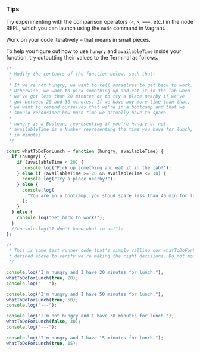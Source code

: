 ### Tips

Try experimenting with the comparison operators (`<`, `>`, `===`, etc.) in the node REPL, which you can launch using the `node` command in Vagrant.

Work on your code iteratively – that means in small pieces. 

To help you figure out how to use `hungry` and `availableTime` inside your function, try outputting their values to the Terminal as follows.

```javascript
/*
 * Modify the contents of the function below, such that:
 *
 * If we're not hungry, we want to tell ourselves to get back to work.
 * Otherwise, we want to pick something up and eat it in the lab when
 * we've got less than 20 minutes or to try a place nearby if we've
 * got between 20 and 30 minutes. If we have any more time than that,
 * we want to remind ourselves that we're in a bootcamp and that we
 * should reconsider how much time we actually have to spare.
 *
 * hungry is a Boolean, representing if you're hungry or not.
 * availableTime is a Number representing the time you have for lunch,
 * in minutes.
 */

const whatToDoForLunch = function (hungry, availableTime) {
  if (hungry) {
    if (availableTime < 20) {
      console.log("Pick up something and eat it in the lab!");
    } else if (availableTime >= 20 && availableTime <= 30) {
      console.log("Try a place nearby!");
    } else {
      console.log(
        "You are in a bootcamp, you shoud spare less than 46 min for lunch"
      );
    }
  } else {
    console.log("Get back to work!");
  }
  //console.log("I don't know what to do!");
};

/*
 * This is some test runner code that's simply calling our whatToDoForLunch function
 * defined above to verify we're making the right decisions. Do not modify it!
 */

console.log("I'm hungry and I have 20 minutes for lunch.");
whatToDoForLunch(true, 20);
console.log("---");

console.log("I'm hungry and I have 50 minutes for lunch.");
whatToDoForLunch(true, 50);
console.log("---");

console.log("I'm not hungry and I have 30 minutes for lunch.");
whatToDoForLunch(false, 30);
console.log("---");

console.log("I'm hungry and I have 15 minutes for lunch.");
whatToDoForLunch(true, 15);
```